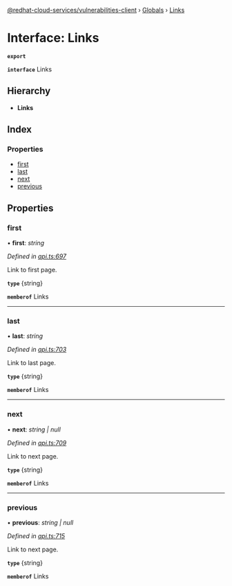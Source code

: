 [@redhat-cloud-services/vulnerabilities-client](../README.md) › [Globals](../globals.md) › [Links](links.md)

# Interface: Links

**`export`** 

**`interface`** Links

## Hierarchy

* **Links**

## Index

### Properties

* [first](links.md#first)
* [last](links.md#last)
* [next](links.md#next)
* [previous](links.md#previous)

## Properties

###  first

• **first**: *string*

*Defined in [api.ts:697](https://github.com/RedHatInsights/javascript-clients/blob/master/packages/vulnerabilities/api.ts#L697)*

Link to first page.

**`type`** {string}

**`memberof`** Links

___

###  last

• **last**: *string*

*Defined in [api.ts:703](https://github.com/RedHatInsights/javascript-clients/blob/master/packages/vulnerabilities/api.ts#L703)*

Link to last page.

**`type`** {string}

**`memberof`** Links

___

###  next

• **next**: *string | null*

*Defined in [api.ts:709](https://github.com/RedHatInsights/javascript-clients/blob/master/packages/vulnerabilities/api.ts#L709)*

Link to next page.

**`type`** {string}

**`memberof`** Links

___

###  previous

• **previous**: *string | null*

*Defined in [api.ts:715](https://github.com/RedHatInsights/javascript-clients/blob/master/packages/vulnerabilities/api.ts#L715)*

Link to next page.

**`type`** {string}

**`memberof`** Links
